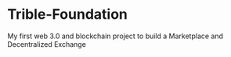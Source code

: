 # Trible-Foundation
My first web 3.0 and blockchain project to build a Marketplace and Decentralized Exchange
